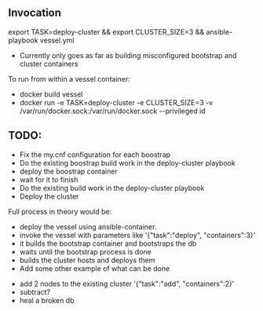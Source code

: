 ## Invocation

export TASK=deploy-cluster && export CLUSTER_SIZE=3 && ansible-playbook vessel.yml

* Currently only goes as far as building misconfigured bootstrap and cluster containers

To run from within a vessel container:
* docker build vessel
* docker run -e TASK=deploy-cluster -e CLUSTER_SIZE=3 -v /var/run/docker.sock:/var/run/docker.sock --privileged id

## TODO:
* Fix the my.cnf configuration for each boostrap 
* Do the existing boostrap build work in the deploy-cluster playbook
* deploy the boostrap container
* wait for it to finish
* Do the existing build work in the deploy-cluster playbook
* Deploy the cluster

Full process in theory would be:
* deploy the vessel using ansible-container.
* invoke the vessel with parameters like '{"task":"deploy", "containers":3}'
* it builds the bootstrap container and bootstraps the db
* waits until the bootstrap process is done
* builds the cluster hosts and deploys them
* Add some other example of what can be done
 - add 2 nodes to the existing cluster '{"task":"add", "containers":2}'
 -  subtract?
 - heal a broken db
